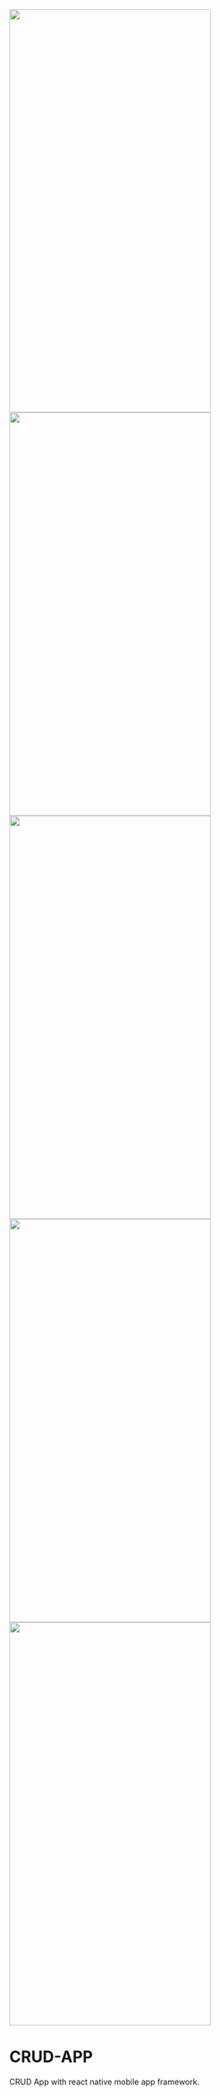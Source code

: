 <img src="https://user-images.githubusercontent.com/76836866/130309896-dd924dba-ec7e-498b-a3aa-8c6b1b7272b0.jpg" width="360" height="720">
<img src="https://user-images.githubusercontent.com/76836866/130309903-59347973-49af-488d-8213-cd4d9a2a6032.jpg" width="360" height="720">
<img src="https://user-images.githubusercontent.com/76836866/130309909-d05f8465-1025-4909-845d-19a4f7522431.jpg" width="360" height="720">
<img src="https://user-images.githubusercontent.com/76836866/130309913-c5ec2e1a-833a-41a5-b7db-6a12fd20a9cf.jpg" width="360" height="720">
<img src="https://user-images.githubusercontent.com/76836866/130309918-1dbf2f3f-b306-4d76-a1e9-2340bf10045c.jpg" width="360" height="720">


# CRUD-APP

CRUD App with react native mobile app framework.
